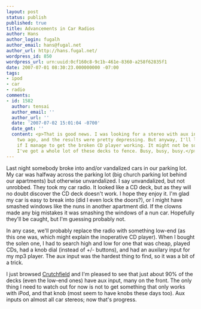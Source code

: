 ```yaml
---
layout: post
status: publish
published: true
title: Advancements in Car Radios
author: Hans
author_login: fugalh
author_email: hans@fugal.net
author_url: http://hans.fugal.net/
wordpress_id: 850
wordpress_url: urn:uuid:0cf160c8-9c1b-461e-8360-a258f62835f1
date: 2007-07-01 08:30:23.000000000 -07:00
tags:
- ipod
- car
- radio
comments:
- id: 1582
  author: tensai
  author_email: ''
  author_url: ''
  date: '2007-07-02 15:01:04 -0700'
  date_gmt: ''
  content: <p>That is good news. I was looking for a stereo with aux input a year,  maybe
    two ago, and the results were pretty depressing. But anyway, I'll let you know
    if I manage to get the broken CD player working. It might not be soon though.
    I've got a whole lot of these decks to fence. Busy, busy, busy.</p>
---
```

<p>Last night somebody broke into and/or vandalized cars in our parking lot. My
car was halfway across the parking lot (big church parking lot behind our
apartments) but otherwise unvandalized. I say unvandalized, but not unrobbed.
They took my car radio. It looked like a CD deck, but as they will no doubt
discover the CD deck doesn't work. I hope they enjoy it. I'm glad my car is
easy to break into (did I even lock the doors?), or I might have smashed
windows like the nuns in another apartment did. If the clowns made any big
mistakes it was smashing the windows of a nun car. Hopefully they'll be caught,
but I'm guessing probably not.</p>

<p>In any case, we'll probably replace the radio with something low-end (as this
one was, which might explain the inoperative CD player). When I bought the
solen one, I had to search high and low for one that was cheap, played CDs, had
a knob dial (instead of +/- buttons), and had an auxilary input for my mp3
player. The aux input was the hardest thing to find, so it was a bit of a
trick. </p>

<p>I just browsed <a href="http://www.crutchfield.com">Crutchfield</a> and I'm pleased to see
that just about 90% of the decks (even the low-end ones) have aux input, many
on the front. The only thing I need to watch out for now is not to get
something that only works with iPod, and that knob (most seem to have knobs
these days too). Aux inputs on almost all car stereos; now that's progress.</p>
